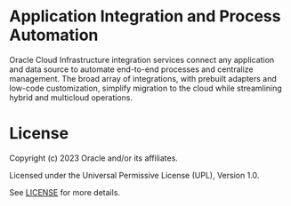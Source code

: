 # Application Integration and Process Automation

Oracle Cloud Infrastructure integration services connect any application and data source to automate end-to-end processes and centralize management. The broad array of integrations, with prebuilt adapters and low-code customization, simplify migration to the cloud while streamlining hybrid and multicloud operations.

# License

Copyright (c) 2023 Oracle and/or its affiliates.

Licensed under the Universal Permissive License (UPL), Version 1.0.

See [LICENSE](https://github.com/oracle-devrel/technology-engineering/blob/folder-structure/LICENSE) for more details.
